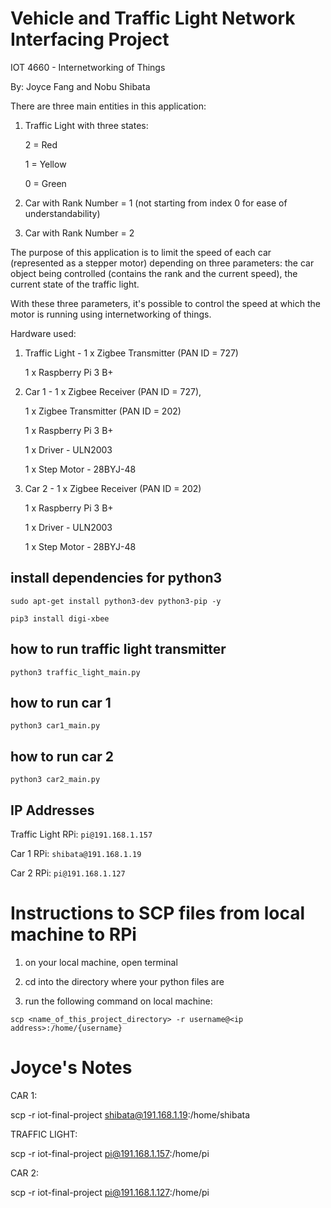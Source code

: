 # Vehicle and Traffic Light Network Interfacing Project

IOT 4660 - Internetworking of Things

By: Joyce Fang and Nobu Shibata

There are three main entities in this application:

1. Traffic Light with three states:

   2 = Red

   1 = Yellow

   0 = Green

2. Car with Rank Number = 1 (not starting from index 0 for ease of understandability)

3. Car with Rank Number = 2

The purpose of this application is to limit the speed of each car (represented as a stepper motor)
depending on three parameters: the car object being controlled (contains the rank and the current speed),
the current state of the traffic light.

With these three parameters, it's possible to control the speed at which the motor is running using
internetworking of things.

Hardware used:

1. Traffic Light - 1 x Zigbee Transmitter (PAN ID = 727)

   1 x Raspberry Pi 3 B+

2. Car 1 - 1 x Zigbee Receiver (PAN ID = 727),

   1 x Zigbee Transmitter (PAN ID = 202)

   1 x Raspberry Pi 3 B+

   1 x Driver - ULN2003

   1 x Step Motor - 28BYJ-48

3. Car 2 - 1 x Zigbee Receiver (PAN ID = 202)

   1 x Raspberry Pi 3 B+

   1 x Driver - ULN2003

   1 x Step Motor - 28BYJ-48

## install dependencies for python3

`sudo apt-get install python3-dev python3-pip -y`

`pip3 install digi-xbee`

## how to run traffic light transmitter

`python3 traffic_light_main.py`

## how to run car 1

`python3 car1_main.py`

## how to run car 2

`python3 car2_main.py`

## IP Addresses

Traffic Light RPi: `pi@191.168.1.157`

Car 1 RPi: `shibata@191.168.1.19`

Car 2 RPi: `pi@191.168.1.127`

# Instructions to SCP files from local machine to RPi

1. on your local machine, open terminal

2. cd into the directory where your python files are

3. run the following command on local machine:

`scp <name_of_this_project_directory> -r username@<ip address>:/home/{username}`

# Joyce's Notes

CAR 1:

scp -r iot-final-project shibata@191.168.1.19:/home/shibata

TRAFFIC LIGHT:

scp -r iot-final-project pi@191.168.1.157:/home/pi

CAR 2:

scp -r iot-final-project pi@191.168.1.127:/home/pi
